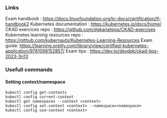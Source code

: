 ### Links 

Exam handbook : https://docs.linuxfoundation.org/tc-docs/certification/lf-handbook2
Kubernetes documentation : https://kubernetes.io/docs/home/
CKAD exercices repo : https://github.com/dgkanatsios/CKAD-exercises
Kubernetes learning resources repo : https://github.com/kubernauts/Kubernetes-Learning-Resources
Exam guide: https://learning.oreilly.com/library/view/certified-kubernetes-application/9781098152857/
Exam tips : https://dev.to/devdpk/ckad-tips-2023-3n13

### Usefull commands 

#### Setting context/namespace

```shell
kubectl config get-contexts
kubectl config current-context
kubectl get namespaces --context <context>
kubectl config set-context <context> --namespace=<namespace>
kubectl config use-context <context>
```
